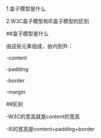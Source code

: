 1.盒子模型是什么

2.W3C盒子模型和IE盒子模型的区别

##盒子模型是什么

由这些元素组成，由内到外：

-content

-padding

-border

-margin

##区别

-W3C的宽高就是content的宽高

-IE的宽高是content+padding+border